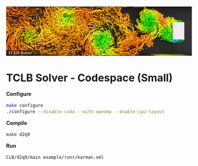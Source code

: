 ![TCLB Solver Header](https://raw.githubusercontent.com/CFD-GO/documents/master/assets/header.png)

TCLB Solver - Codespace (Small)
===

**Configure**
```bash
make configure
./configure --disable-cuda --with-openmp --enable-cpu-layout
```

**Compile**
```bash
make d2q9
```

**Run**
```bash
CLB/d2q9/main example/runr/karman.xml
```
